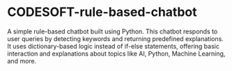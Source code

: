 # CODESOFT-rule-based-chatbot
A simple rule-based chatbot built using Python. This chatbot responds to user queries by detecting keywords and returning predefined explanations. It uses dictionary-based logic instead of if-else statements, offering basic interaction and explanations about topics like AI, Python, Machine Learning, and more.
